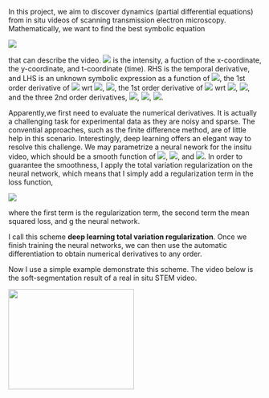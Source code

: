 In this project, we aim to discover dynamics (partial differential equations) from in situ videos of scanning transmission electron microscopy.
Mathematically, we want to find the best symbolic equation

<img src="https://render.githubusercontent.com/render/math?math=%5CLarge%0Au_t%20%3D%20f(u%2C%20u_x%2C%20u_y%2C%20u_%7Bxx%7D%2C%20u_%7Bxy%7D%2C%20u_%7Byy%7D)">

that can describe the video. <img src="https://render.githubusercontent.com/render/math?math=%5CLarge%0Au"> is the intensity, a fuction of the x-coordinate, the y-coordinate, and t-coordinate (time). RHS is the temporal derivative, and LHS is an unknown symbolic expression as a function of <img src="https://render.githubusercontent.com/render/math?math=%5CLarge%0Au">, the 1st order derivative of <img src="https://render.githubusercontent.com/render/math?math=%5CLarge%0Au"> wrt <img src="https://render.githubusercontent.com/render/math?math=%5CLarge%0Ax">,
<img src="https://render.githubusercontent.com/render/math?math=%5CLarge%0Au_x">, the 1st order derivative of <img src="https://render.githubusercontent.com/render/math?math=%5CLarge%0Au"> wrt <img src="https://render.githubusercontent.com/render/math?math=%5CLarge%0Ay">, <img src="https://render.githubusercontent.com/render/math?math=%5CLarge%0Au_y">, and the three 2nd order derivatives, <img src="https://render.githubusercontent.com/render/math?math=%5CLarge%0Au_%7Bxx%7D">, <img src="https://render.githubusercontent.com/render/math?math=%5CLarge%0Au_%7Bxy%7D">, <img src="https://render.githubusercontent.com/render/math?math=%5CLarge%0Au_%7Byy%7D">.

Apparently,we first need to evaluate the numerical derivatives. It is actually a challenging task for experimental data as they are noisy and sparse. The convential approaches, such as the finite difference method, are of little help in this scenario. Interestingly, deep learning offers an elegant way to resolve this challenge. We may parametrize a neural nework for the insitu video, which should be a smooth function of <img src="https://render.githubusercontent.com/render/math?math=%5CLarge%0Ax">, <img src="https://render.githubusercontent.com/render/math?math=%5CLarge%0Ay">, and <img src="https://render.githubusercontent.com/render/math?math=%5CLarge%0At">. In order to guarantee the smoothness, I apply the total variation regularization on the neural network, which means that I simply add a regularization term in the loss function,

<img src="https://render.githubusercontent.com/render/math?math=%5CLarge%0Aloss%20%3D%20R(g)%20%2B%20MSE(g%2Cu)">

where the first term is the regularization term, the second term the mean squared loss, and g the neural network.  

I call this scheme **deep learning total variation regularization**. Once we finish training the neural networks, we can then use the automatic differentiation to obtain numerical derivatives to any order. 

Now I use a simple example demonstrate this scheme. 
The video below is the soft-segmentation result of a real in situ STEM video.  

<img src="https://media.giphy.com/media/J2V1ppHgClb3RcA3ES/giphy.gif" width="250" height="200"  align="center"/>
